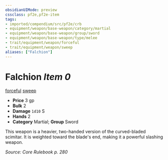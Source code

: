 ```yaml
---
obsidianUIMode: preview
cssclass: pf2e,pf2e-item
tags:
- imported/compendium/src/pf2e/crb
- equipment/weapon/base-weapon/category/martial
- equipment/weapon/base-weapon/group/sword
- equipment/weapon/base-weapon/type/melee
- trait/equipment/weapon/forceful
- trait/equipment/weapon/sweep
aliases: ["Falchion"]
---
```

# Falchion *Item 0*  
[forceful](forceful.md)  [sweep](sweep.md)  

- **Price** 3 gp
- **Bulk** 2
- **Damage** `1d10` S
- **Hands** 2
- **Category** Martial; **Group** Sword 

This weapon is a heavier, two-handed version of the curved-bladed scimitar. It is weighted toward the blade's end, making it a powerful slashing weapon.

*Source: Core Rulebook p. 280*